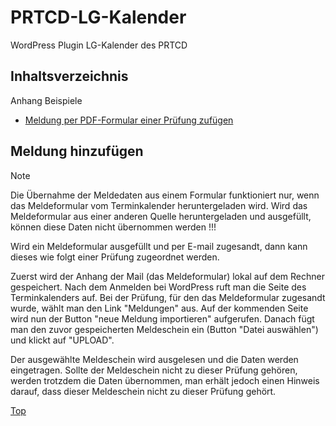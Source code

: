 # PRTCD-LG-Kalender
WordPress Plugin LG-Kalender des PRTCD

## Inhaltsverzeichnis

Anhang Beispiele
- [Meldung per PDF-Formular einer Prüfung zufügen](#meldung-hinzufügen)

## Meldung hinzufügen

> [!NOTE]
> Die Übernahme der Meldedaten aus einem Formular funktioniert nur, wenn das Meldeformular vom Terminkalender heruntergeladen wird. Wird das Meldeformular aus einer anderen Quelle heruntergeladen und ausgefüllt, können diese Daten nicht übernommen werden !!!

Wird ein Meldeformular ausgefüllt und per E-mail zugesandt, dann kann dieses wie folgt einer Prüfung zugeordnet werden.

Zuerst wird der Anhang der Mail (das Meldeformular) lokal auf dem Rechner gespeichert. Nach dem Anmelden bei WordPress ruft man die Seite des Terminkalenders
auf. Bei der Prüfung, für den das Meldeformular zugesandt wurde, wählt man den Link "Meldungen" aus. Auf der kommenden Seite wird nun der Button "neue Meldung importieren" aufgerufen. Danach fügt man den zuvor gespeicherten Meldeschein ein (Button "Datei auswählen") und klickt auf "UPLOAD".

Der ausgewählte Meldeschein wird ausgelesen und die Daten werden eingetragen. Sollte der Meldeschein nicht zu dieser Prüfung gehören, werden trotzdem die Daten übernommen, man erhält jedoch einen Hinweis darauf, dass dieser Meldeschein nicht zu dieser Prüfung gehört.

[Top](#inhaltsverzeichnis)
